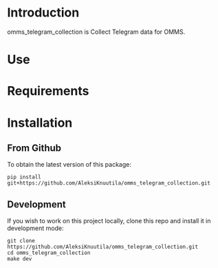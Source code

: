 # Introduction
omms_telegram_collection is Collect Telegram data for OMMS. 
# Use
# Requirements

# Installation
## From Github
To obtain the latest version of this package:
```
pip install git+https://github.com/AleksiKnuutila/omms_telegram_collection.git
```

## Development
If you wish to work on this project locally, clone this repo and install it in
development mode:

```
git clone https://github.com/AleksiKnuutila/omms_telegram_collection.git
cd omms_telegram_collection
make dev
```

